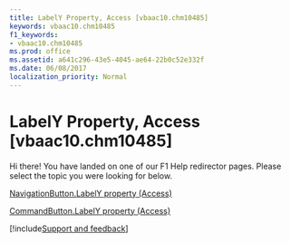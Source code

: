 ```yaml
---
title: LabelY Property, Access [vbaac10.chm10485]
keywords: vbaac10.chm10485
f1_keywords:
- vbaac10.chm10485
ms.prod: office
ms.assetid: a641c296-43e5-4045-ae64-22b0c52e332f
ms.date: 06/08/2017
localization_priority: Normal
---
```



# LabelY Property, Access [vbaac10.chm10485]

Hi there! You have landed on one of our F1 Help redirector pages. Please select the topic you were looking for below.

[NavigationButton.LabelY property (Access)](https://msdn.microsoft.com/library/09adfd0d-c877-564a-0ddb-a2b3caf5b085%28Office.15%29.aspx)

[CommandButton.LabelY property (Access)](https://msdn.microsoft.com/library/8daa4d29-ba7f-67fc-a640-d15a3886441f%28Office.15%29.aspx)

[!include[Support and feedback](~/includes/feedback-boilerplate.md)]